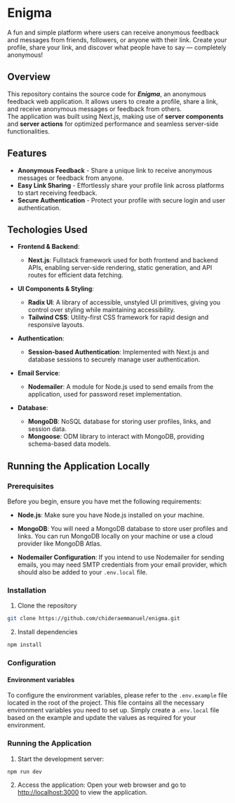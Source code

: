 # Enigma

A fun and simple platform where users can receive anonymous feedback and messages from friends, followers, or anyone with their link. Create your profile, share your link, and discover what people have to say — completely anonymous!

## Overview

This repository contains the source code for **_Enigma_**, an anonymous feedback web application. It allows users to create a profile, share a link, and receive anonymous messages or feedback from others. <br />
The application was built using Next.js, making use of **server components** and **server actions** for optimized performance and seamless server-side functionalities.

<!-- ## Live Demo

Check out the live demo of the application [here](). -->

## Features

- **Anonymous Feedback** - Share a unique link to receive anonymous messages or feedback from anyone.
- **Easy Link Sharing** - Effortlessly share your profile link across platforms to start receiving feedback.
- **Secure Authentication** - Protect your profile with secure login and user authentication.

## Techologies Used

- **Frontend & Backend**:

  - **Next.js**: Fullstack framework used for both frontend and backend APIs, enabling server-side rendering, static generation, and API routes for efficient data fetching.

- **UI Components & Styling**:

  - **Radix UI**: A library of accessible, unstyled UI primitives, giving you control over styling while maintaining accessibility.
  - **Tailwind CSS**: Utility-first CSS framework for rapid design and responsive layouts.

- **Authentication**:

  - **Session-based Authentication**: Implemented with Next.js and database sessions to securely manage user authentication.

- **Email Service**:

  - **Nodemailer**: A module for Node.js used to send emails from the application, used for password reset implementation.

- **Database**:

  - **MongoDB**: NoSQL database for storing user profiles, links, and session data.
  - **Mongoose**: ODM library to interact with MongoDB, providing schema-based data models.

<!-- ## Installation and Usage -->

## Running the Application Locally

### Prerequisites

Before you begin, ensure you have met the following requirements:

- **Node.js**: Make sure you have Node.js installed on your machine.
- **MongoDB**: You will need a MongoDB database to store user profiles and links. You can run MongoDB locally on your machine or use a cloud provider like MongoDB Atlas.

- **Nodemailer Configuration**: If you intend to use Nodemailer for sending emails, you may need SMTP credentials from your email provider, which should also be added to your `.env.local` file.

### Installation

1. Clone the repository

```bash
git clone https://github.com/chideraemmanuel/enigma.git
```

2. Install dependencies

```bash
npm install
```

### Configuration

#### Environment variables

To configure the environment variables, please refer to the `.env.example` file located in the root of the project. This file contains all the necessary environment variables you need to set up. Simply create a `.env.local` file based on the example and update the values as required for your environment.

### Running the Application

1. Start the development server:

```bash
npm run dev
```

2. Access the application: Open your web browser and go to [http://localhost:3000](http://localhost:3000) to view the application.
